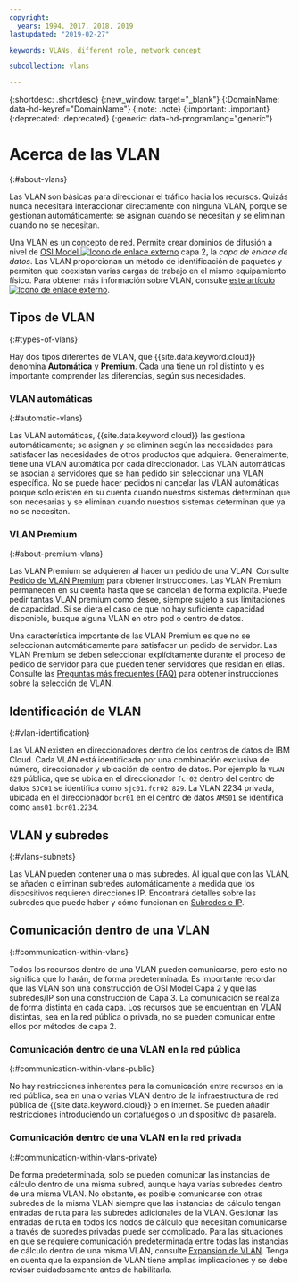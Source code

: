 ```yaml
---
copyright:
  years: 1994, 2017, 2018, 2019
lastupdated: "2019-02-27"

keywords: VLANs, different role, network concept

subcollection: vlans

---
```


{:shortdesc: .shortdesc}
{:new_window: target="_blank"}
{:DomainName: data-hd-keyref="DomainName"}
{:note: .note}
{:important: .important}
{:deprecated: .deprecated}
{:generic: data-hd-programlang="generic"}

# Acerca de las VLAN
{:#about-vlans}

Las VLAN son básicas para direccionar el tráfico hacia los recursos. Quizás nunca necesitará interaccionar directamente con ninguna VLAN, porque se gestionan automáticamente: se asignan cuando se necesitan y se eliminan cuando no se necesitan.

Una VLAN es un concepto de red. Permite crear dominios de difusión a nivel de [OSI Model ![Icono de enlace externo](../../icons/launch-glyph.svg "Icono de enlace externo")](https://en.wikipedia.org/wiki/OSI_model) capa 2, la _capa
de enlace de datos_. Las VLAN proporcionan un método de identificación de paquetes y permiten que coexistan varias cargas de trabajo en el mismo equipamiento físico. Para obtener más información sobre VLAN, consulte [este artículo ![Icono de enlace externo](../../icons/launch-glyph.svg "Icono de enlace externo")](https://en.wikipedia.org/wiki/Virtual_LAN).

## Tipos de VLAN
{:#types-of-vlans}

Hay dos tipos diferentes de VLAN, que {{site.data.keyword.cloud}} denomina **Automática** y **Premium**. Cada una tiene un rol distinto y es importante comprender las diferencias, según sus necesidades.

### VLAN automáticas
{:#automatic-vlans}

Las VLAN automáticas, {{site.data.keyword.cloud}} las gestiona automáticamente; se asignan y se eliminan según las necesidades para satisfacer las necesidades de otros productos que adquiera. Generalmente, tiene una VLAN automática por cada direccionador. Las VLAN automáticas se asocian a servidores que se han pedido sin seleccionar una VLAN específica. No se puede hacer pedidos ni cancelar las VLAN automáticas porque solo existen en su cuenta cuando nuestros sistemas determinan que son necesarias y se eliminan cuando nuestros sistemas determinan que ya no se necesitan.

### VLAN Premium
{:#about-premium-vlans}

Las VLAN Premium se adquieren al hacer un pedido de una VLAN. Consulte [Pedido de VLAN Premium](/docs/infrastructure/vlans?topic=vlans-ordering-premium-vlans) para obtener instrucciones. Las VLAN Premium permanecen en su cuenta hasta que se cancelan de forma explícita. Puede pedir tantas VLAN premium como desee, siempre sujeto a sus limitaciones de capacidad. Si se diera el caso de que no hay suficiente capacidad disponible, busque alguna VLAN en otro pod o centro de datos.

Una característica importante de las VLAN Premium es que no se seleccionan automáticamente para satisfacer un pedido de servidor. Las VLAN Premium se deben seleccionar explícitamente durante el proceso de pedido de servidor para que pueden tener servidores que residan en ellas. Consulte las [Preguntas más frecuentes (FAQ)](/docs/infrastructure/vlans?topic=vlans-vlans-faqs#is-there-a-way-to-specify-which-vlan-i-want-to-use-for-my-device-when-i-order-it-) para obtener instrucciones sobre la selección de VLAN.


## Identificación de VLAN
{:#vlan-identification}

Las VLAN existen en direccionadores dentro de los centros de datos de IBM Cloud. Cada VLAN está identificada por una combinación exclusiva de número, direccionador y ubicación de centro de datos. Por ejemplo la `VLAN 829` pública, que se ubica en el direccionador `fcr02` dentro del centro de datos `SJC01` se identifica como `sjc01.fcr02.829`. La VLAN 2234 privada, ubicada en el direccionador `bcr01` en el centro de datos `AMS01` se identifica como `ams01.bcr01.2234`.


## VLAN y subredes
{:#vlans-subnets}

Las VLAN pueden contener una o más subredes. Al igual que con las VLAN, se añaden o eliminan subredes automáticamente a medida que los dispositivos requieren direcciones IP. Encontrará detalles sobre las subredes que puede haber y cómo funcionan en [Subredes e IP](/docs/infrastructure/subnets?topic=subnets-getting-started-subnets-ips).


## Comunicación dentro de una VLAN
{:#communication-within-vlans}

Todos los recursos dentro de una VLAN pueden comunicarse, pero esto no significa que lo harán, de forma predeterminada. Es importante recordar que las VLAN son una construcción de OSI Model Capa 2 y que las subredes/IP son una construcción de Capa 3. La comunicación se realiza de forma distinta en cada capa. Los recursos que se encuentran en VLAN distintas, sea en la red pública o privada, no se pueden comunicar entre ellos por métodos de capa 2.

### Comunicación dentro de una VLAN en la red pública
{:#communication-within-vlans-public}

No hay restricciones inherentes para la comunicación entre recursos en la red pública, sea en una o varias VLAN dentro de la infraestructura de red pública de {{site.data.keyword.cloud}} o en internet. Se pueden añadir restricciones introduciendo un cortafuegos o un dispositivo de pasarela.

### Comunicación dentro de una VLAN en la red privada
{:#communication-within-vlans-private}

De forma predeterminada, solo se pueden comunicar las instancias de cálculo dentro de una misma subred, aunque haya varias subredes dentro de una misma VLAN. No obstante, es posible comunicarse con otras subredes de la misma VLAN siempre que las instancias de cálculo tengan entradas de ruta para las subredes adicionales de la VLAN. Gestionar las entradas de ruta en todos los nodos de cálculo que necesitan comunicarse a través de subredes privadas puede ser complicado. Para las situaciones en que se requiere comunicación predeterminada entre todas las instancias de cálculo dentro de una misma VLAN, consulte [Expansión de VLAN](/docs/infrastructure/vlans?topic=vlans-vlan-spanning). Tenga en cuenta que la expansión de VLAN tiene amplias implicaciones y se debe revisar cuidadosamente antes de habilitarla.
